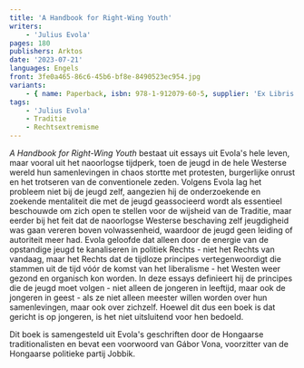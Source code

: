```yaml
---
title: 'A Handbook for Right-Wing Youth'
writers:
    - 'Julius Evola'
pages: 180
publishers: Arktos
date: '2023-07-21'
languages: Engels
front: 3fe0a465-86c6-45b6-bf8e-8490523ec954.jpg
variants:
    - { name: Paperback, isbn: 978-1-912079-60-5, supplier: 'Ex Libris', size: { height: 216, width: 140, depth: 11 }, import_price: { currency: EUR, amount: 11.84 }, price: 14.99, out_of_stock: 0 }
tags:
    - 'Julius Evola'
    - Traditie
    - Rechtsextremisme
---
```


*A Handbook for Right-Wing Youth* bestaat uit essays uit Evola's hele leven, maar vooral uit het naoorlogse tijdperk, toen de jeugd in de hele Westerse wereld hun samenlevingen in chaos stortte met protesten, burgerlijke onrust en het trotseren van de conventionele zeden. Volgens Evola lag het probleem niet bij de jeugd zelf, aangezien hij de onderzoekende en zoekende mentaliteit die met de jeugd geassocieerd wordt als essentieel beschouwde om zich open te stellen voor de wijsheid van de Traditie, maar eerder bij het feit dat de naoorlogse Westerse beschaving zelf jeugdigheid was gaan vereren boven volwassenheid, waardoor de jeugd geen leiding of autoriteit meer had. Evola geloofde dat alleen door de energie van de opstandige jeugd te kanaliseren in politiek Rechts - niet het Rechts van vandaag, maar het Rechts dat de tijdloze principes vertegenwoordigt die stammen uit de tijd vóór de komst van het liberalisme - het Westen weer gezond en organisch kon worden. In deze essays definieert hij de principes die de jeugd moet volgen - niet alleen de jongeren in leeftijd, maar ook de jongeren in geest - als ze niet alleen meester willen worden over hun samenlevingen, maar ook over zichzelf. Hoewel dit dus een boek is dat gericht is op jongeren, is het niet uitsluitend voor hen bedoeld.

Dit boek is samengesteld uit Evola's geschriften door de Hongaarse traditionalisten en bevat een voorwoord van Gábor Vona, voorzitter van de Hongaarse politieke partij Jobbik.
